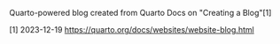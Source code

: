 Quarto-powered blog created from Quarto Docs on "Creating a Blog"[1]


[1] 2023-12-19 https://quarto.org/docs/websites/website-blog.html 
